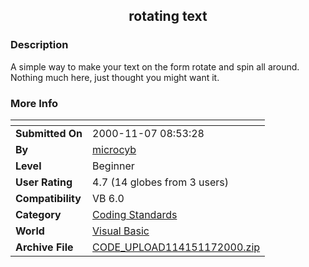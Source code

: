 ﻿<div align="center">

## rotating text


</div>

### Description

A simple way to make your text on the form rotate and spin all around. Nothing much here, just thought you might want it.
 
### More Info
 


<span>             |<span>
---                |---
**Submitted On**   |2000-11-07 08:53:28
**By**             |[microcyb](https://github.com/Planet-Source-Code/PSCIndex/blob/master/ByAuthor/microcyb.md)
**Level**          |Beginner
**User Rating**    |4.7 (14 globes from 3 users)
**Compatibility**  |VB 6\.0
**Category**       |[Coding Standards](https://github.com/Planet-Source-Code/PSCIndex/blob/master/ByCategory/coding-standards__1-43.md)
**World**          |[Visual Basic](https://github.com/Planet-Source-Code/PSCIndex/blob/master/ByWorld/visual-basic.md)
**Archive File**   |[CODE\_UPLOAD114151172000\.zip](https://github.com/Planet-Source-Code/microcyb-rotating-text__1-12596/archive/master.zip)








